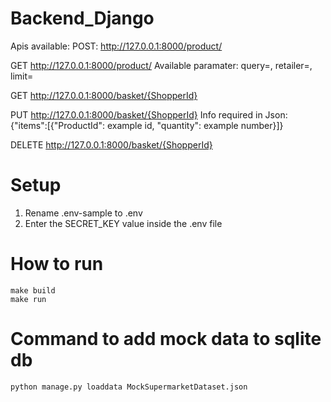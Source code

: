 # Backend_Django

Apis available:
POST: http://127.0.0.1:8000/product/

GET http://127.0.0.1:8000/product/ Available paramater: query=, retailer=, limit=

GET http://127.0.0.1:8000/basket/{ShopperId}

PUT http://127.0.0.1:8000/basket/{ShopperId} Info required in Json: {"items":[{"ProductId": example id, "quantity": example number}]}

DELETE http://127.0.0.1:8000/basket/{ShopperId}

# Setup

1. Rename .env-sample to .env
2. Enter the SECRET_KEY value inside the .env file

# How to run

    make build
    make run

# Command to add mock data to sqlite db

    python manage.py loaddata MockSupermarketDataset.json

